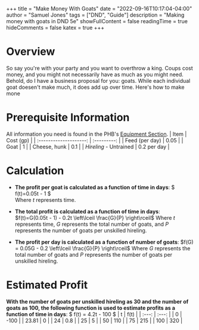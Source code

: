 +++
title = "Make Money With Goats"
date = "2022-09-16T10:17:04-04:00"
author = "Samuel Jones"
tags = ["DND", "Guide"]
description = "Making money with goats in DND 5e"
showFullContent = false
readingTime = true
hideComments = false
katex = true
+++
# Overview
So say you're with your party and you want to overthrow a king. Coups cost money, and you might not necessarily have as much as you might need. Behold, do I have a business proposal for you: goats. While each individual goat doesen't make much, it does add up over time. Here's how to make mone

# Prerequisite Information
All information you need is found in the PHB's [Equipment Section](https://www.dndbeyond.com/sources/phb/equipment#Equipment).
|          Item          |  Cost (gp)  |
| :--------------------: | :---------: |
|     Feed (per day)     |    0.05     |
|          Goat          |      1      |
|      Cheese, hunk      |     0.1     |
| _Hireling_ - Untrained | 0.2 per day |

# Calculation
- __The profit per goat is calculated as a function of time in days__: $ f(t)=0.05t - 1 $  
Where _t_ represents time.  

- __The total profit is calculated as a function of time in days__: $f(t)=G(0.05t - 1) - 0.2t \left\lceil \frac{G}{P} \right\rceil$
Where _t_ represents time, _G_ represents the total number of goats, and _P_ represents the number of goats per unskilled hireling.  

- __The profit per day is calculated as a function of number of goats__: $f(G) = 0.05G - 0.2 \left\lceil \frac{G}{P} \right\rceil$
Where _G_ represents the total number of goats and _P_ represents the number of goats per unskilled hireling.

# Estimated Profit
__With the number of goats per unskilled hireling as 30 and the number of goats as 100, the following function is used to estimate profits as a function of time in days__:
$ f(t) = 4.2t - 100 $
|   t   | f(t)  |
| :---: | :---: |
|   0   | -100  |
| 23.81 |   0   |
|  24   |  0.8  |
|  25   |   5   |
|  50   |  110  |
|  75   |  215  |
|  100  |  320  |